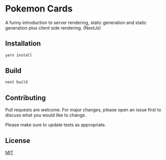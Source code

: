 # Pokemon Cards

A funny introduction to server rendering, static generation and static generation plus client side rendering. (NextJs)

## Installation

```bash
yarn install
```

## Build

```js
next build
```

## Contributing
Pull requests are welcome. For major changes, please open an issue first to discuss what you would like to change.

Please make sure to update tests as appropriate.

## License
[MIT](https://choosealicense.com/licenses/mit/)
